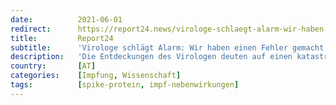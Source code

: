 ```yaml
---
date:          2021-06-01
redirect:      https://report24.news/virologe-schlaegt-alarm-wir-haben-einen-fehler-gemacht-spike-protein-ist-toxisch/
title:         Report24
subtitle:      'Virologe schlägt Alarm: Wir haben einen Fehler gemacht, Spike-Protein ist toxisch'
description:   'Die Entdeckungen des Virologen deuten auf einen katastrophalen Fehler hin, der zu schweren Krankheiten, Unfruchtbarkeit oder Tod führen kann.'
country:       [AT]
categories:    [Impfung, Wissenschaft]
tags:          [spike-protein, impf-nebenwirkungen]
---
```

